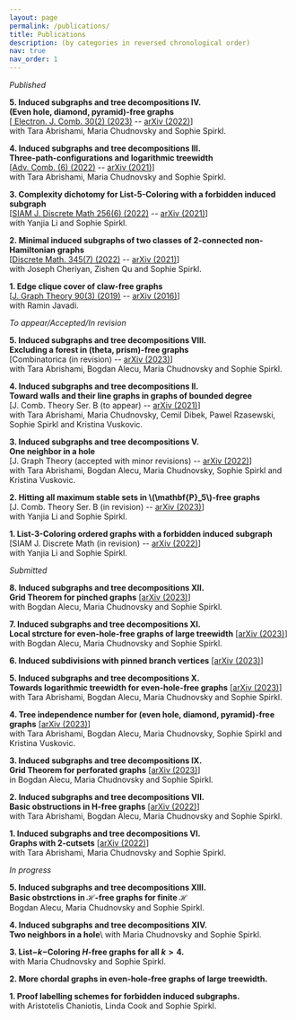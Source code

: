 ```yaml
---
layout: page
permalink: /publications/
title: Publications
description: (by categories in reversed chronological order)
nav: true
nav_order: 1
---
```


_Published_

**5. Induced subgraphs and tree decompositions IV.\
(Even hole, diamond, pyramid)-free graphs**\
[<a href='https://www.combinatorics.org/ojs/index.php/eljc/article/view/p30i2p42'> Electron. J. Comb. 30(2) (2023)</a> -- <a href='https://arxiv.org/pdf/2203.06775.pdf'>arXiv (2022)</a>]\
with Tara Abrishami, Maria Chudnovsky and Sophie Spirkl.

**4. Induced subgraphs and tree decompositions III.\
Three-path-configurations and logarithmic treewidth**\
[<a href='https://www.advancesincombinatorics.com/article/38089-induced-subgraphs-and-tree-decompositions-iii-three-path-configurations-and-logarithmic-treewidth'>Adv. Comb. (6) (2022)</a> -- <a href='https://arxiv.org/pdf/2109.01310v1.pdf'>arXiv (2021)</a>]\
with Tara Abrishami, Maria Chudnovsky and Sophie Spirkl.

**3. Complexity dichotomy for List-5-Coloring with a forbidden induced subgraph**\
[<a href='https://epubs.siam.org/doi/abs/10.1137/21M1443352'>SIAM J. Discrete Math 256(6) (2022)</a> -- <a href='https://arxiv.org/pdf/2105.01787.pdf'>arXiv (2021)</a>]\
with Yanjia Li and Sophie Spirkl.

**2. Minimal induced subgraphs of two classes of 2-connected non-Hamiltonian graphs**\
[<a href='https://www.sciencedirect.com/science/article/pii/S0012365X22000759?dgcid=coauthor'>Discrete Math. 345(7) (2022)</a> -- <a href='https://arxiv.org/pdf/2108.13558.pdf'>arXiv (2021)</a>]\
with Joseph Cheriyan, Zishen Qu and Sophie Spirkl.

**1. Edge clique cover of claw-free graphs**\
[<a href='https://onlinelibrary.wiley.com/doi/10.1002/jgt.22403'>J. Graph Theory  90(3) (2019)</a> -- <a href='https://arxiv.org/pdf/1608.07723.pdf'>arXiv (2016)</a>]\
with Ramin Javadi.


_To appear/Accepted/In revision_

**5. Induced subgraphs and tree decompositions VIII.\
Excluding a forest in (theta, prism)-free graphs**\
[Combinatorica (in revision) -- <a href='https://arxiv.org/pdf/2301.02138.pdf'>arXiv (2023)</a>]\
with Tara Abrishami, Bogdan Alecu, Maria Chudnovsky and Sophie Spirkl.

**4. Induced subgraphs and tree decompositions II.\
Toward walls and their line graphs in graphs of bounded degree**\
[J. Comb. Theory Ser. B (to appear) -- <a href='https://arxiv.org/pdf/2108.01162.pdf'>arXiv (2021)</a>]\
with Tara Abrishami, Maria Chudnovsky, Cemil Dibek, Pawel Rzasewski, Sophie Spirkl and Kristina Vuskovic.


**3. Induced subgraphs and tree decompositions V.\
One neighbor in a hole**\
[J. Graph Theory (accepted with minor revisions) -- <a href='https://arxiv.org/pdf/2205.04420.pdf'>arXiv (2022)</a>]\
with Tara Abrishami, Bogdan Alecu, Maria Chudnovsky, Sophie Spirkl and Kristina Vuskovic.

**2. Hitting all maximum stable sets in \\(\mathbf{P}\_5\\)-free graphs**\
[J. Comb. Theory Ser. B (in revision) -- <a href='https://arxiv.org/pdf/2302.04986.pdf'>arXiv (2023)</a>]\
with Yanjia Li and Sophie Spirkl.

**1. List-3-Coloring ordered graphs with a forbidden induced subgraph**\
[SIAM J. Discrete Math (in revision) -- <a href='https://arxiv.org/pdf/2206.06543.pdf'>arXiv (2022)</a>]\
with Yanjia Li and Sophie Spirkl.


_Submitted_

**8. Induced subgraphs and tree decompositions XII.\
Grid Theorem for pinched graphs** [<a href='https://arxiv.org/pdf/2309.12227.pdf'>arXiv (2023)</a>]\
with Bogdan Alecu, Maria Chudnovsky and Sophie Spirkl.

**7. Induced subgraphs and tree decompositions XI.\
Local strcture for even-hole-free graphs of large treewidth** [<a href='https://arxiv.org/pdf/2309.04390.pdf'>arXiv (2023)</a>]\
with Bogdan Alecu, Maria Chudnovsky and Sophie Spirkl.

**6. Induced subdivisions with pinned branch vertices** [<a href='https://arxiv.org/pdf/2308.01502.pdf'>arXiv (2023)</a>]

**5. Induced subgraphs and tree decompositions X.\
Towards logarithmic treewidth for even-hole-free graphs** [<a href='https://arxiv.org/pdf/2307.13684.pdf'>arXiv (2023)</a>]\
with Tara Abrishami, Bogdan Alecu, Maria Chudnovsky and Sophie Spirkl.

**4. Tree independence number for (even hole, diamond, pyramid)-free graphs** [<a href='https://arxiv.org/pdf/2305.16258.pdf'>arXiv (2023)</a>]\
with Tara Abrishami, Bogdan Alecu, Maria Chudnovsky, Sophie Spirkl and Kristina Vuskovic.

**3. Induced subgraphs and tree decompositions IX.\
Grid Theorem for perforated graphs** [<a href='https://arxiv.org/pdf/2305.15615.pdf'>arXiv (2023)</a>]\
in Bogdan Alecu, Maria Chudnovsky and Sophie Spirkl.

**2. Induced subgraphs and tree decompositions VII.\
Basic obstructions in H-free graphs** [<a href='https://arxiv.org/pdf/2212.02737.pdf'>arXiv (2022)</a>]\
with Tara Abrishami, Bogdan Alecu, Maria Chudnovsky and Sophie Spirkl.

**1. Induced subgraphs and tree decompositions VI.\
Graphs with 2-cutsets** [<a href='https://arxiv.org/pdf/2207.05538.pdf'>arXiv (2022)</a>]\
with Tara Abrishami, Maria Chudnovsky and Sophie Spirkl.

_In progress_

**5. Induced subgraphs and tree decompositions XIII.\
Basic obstrctions in $\mathcal{H}$-free graphs for finite $\mathcal{H}$**\
Bogdan Alecu, Maria Chudnovsky and Sophie Spirkl.

**4. Induced subgraphs and tree decompositions XIV.\
Two neighbors in a hole**\\
with Maria Chudnovsky and Sophie Spirkl. 

**3. List$-k-$Coloring $H$-free graphs for all $k>4$.**\
with Maria Chudnovsky and Sophie Spirkl.

**2. More chordal graphs in even-hole-free graphs of large treewidth.**

**1. Proof labelling schemes for forbidden induced
subgraphs.**\
with Aristotelis Chaniotis, Linda Cook and Sophie Spirkl.
